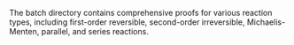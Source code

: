 The batch directory contains comprehensive proofs for various reaction types, including first-order reversible, second-order irreversible, Michaelis-Menten, parallel, and series reactions.
